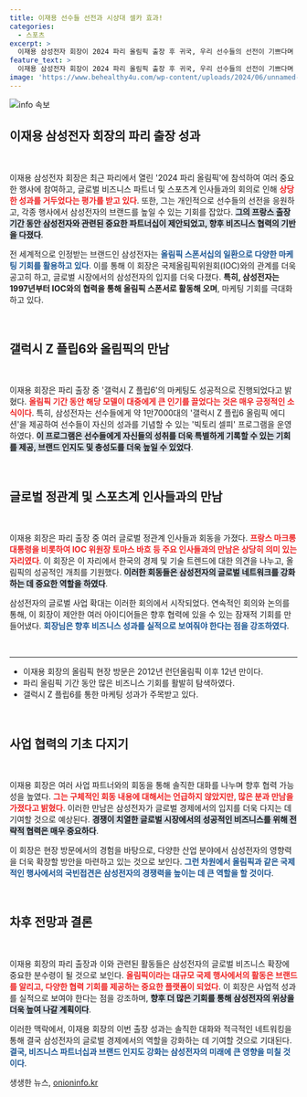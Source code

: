 ```yaml
---
title: 이재용 선수들 선전과 시상대 셀카 효과!
categories:
  - 스포츠
excerpt: >
  이재용 삼성전자 회장이 2024 파리 올림픽 출장 후 귀국, 우리 선수들의 선전이 기쁘다며 갤럭시 Z플립6 마케팅 성과도 언급. 글로벌 비즈니스 인사들과의 회의에서 향후 협력 방안 모색, 12년 만의 올림픽 현장 방문이 주목받고 있다.
feature_text: >
  이재용 삼성전자 회장이 2024 파리 올림픽 출장 후 귀국, 우리 선수들의 선전이 기쁘다며 갤럭시 Z플립6 마케팅 성과도 언급. 글로벌 비즈니스 인사들과의 회의에서 향후 협력 방안 모색, 12년 만의 올림픽 현장 방문이 주목받고 있다.
image: 'https://www.behealthy4u.com/wp-content/uploads/2024/06/unnamed-file.png'
---
```


<p><img src="https://www.behealthy4u.com/wp-content/uploads/2024/06/unnamed-file.png" alt="info 속보" /></p>

<h2 data-ke-size="size26">이재용 삼성전자 회장의 파리 출장 성과</h2>

<p data-ke-size="size16">&nbsp;</p>

<p>이재용 삼성전자 회장은 최근 파리에서 열린 '2024 파리 올림픽'에 참석하여 여러 중요한 행사에 참여하고, 글로벌 비즈니스 파트너 및 스포츠계 인사들과의 회의로 인해 <b><span style="color: #ee2323;">상당한 성과를 거두었다는 평가를 받고 있다</span></b>. 또한, 그는 개인적으로 선수들의 선전을 응원하고, 각종 행사에서 삼성전자의 브랜드를 높일 수 있는 기회를 잡았다. <b><span style="background-color: #21538527;">그의 프랑스 출장 기간 동안 삼성전자와 관련된 중요한 파트너십이 제안되었고, 향후 비즈니스 협력의 기반을 다졌다</span></b>.</p>

<p>전 세계적으로 인정받는 브랜드인 삼성전자는 <b><span style="color: #1a5490;">올림픽 스폰서십의 일환으로 다양한 마케팅 기회를 활용하고 있다</span></b>. 이를 통해 이 회장은 국제올림픽위원회(IOC)와의 관계를 더욱 공고히 하고, 글로벌 시장에서의 삼성전자의 입지를 더욱 다졌다. <b>특히, 삼성전자는 1997년부터 IOC와의 협력을 통해 올림픽 스폰서로 활동해 오며</b>, 마케팅 기회를 극대화하고 있다.</p>

<p data-ke-size="size16">&nbsp;</p>

<h2 data-ke-size="size26">갤럭시 Z 플립6와 올림픽의 만남</h2>

<p data-ke-size="size16">&nbsp;</p>

<p>이재용 회장은 파리 출장 중 '갤럭시 Z 플립6'의 마케팅도 성공적으로 진행되었다고 밝혔다. <b><span style="color: #ee2323;">올림픽 기간 동안 해당 모델이 대중에게 큰 인기를 끌었다는 것은 매우 긍정적인 소식이다</span></b>. 특히, 삼성전자는 선수들에게 약 1만7000대의 '갤럭시 Z 플립6 올림픽 에디션'을 제공하여 선수들이 자신의 성과를 기념할 수 있는 '빅토리 셀피' 프로그램을 운영하였다. <b><span style="background-color: #21538527;">이 프로그램은 선수들에게 자신들의 성취를 더욱 특별하게 기록할 수 있는 기회를 제공, 브랜드 인지도 및 충성도를 더욱 높일 수 있었다</span></b>.</p>

<p data-ke-size="size16">&nbsp;</p>

<h2 data-ke-size="size26">글로벌 정관계 및 스포츠계 인사들과의 만남</h2>

<p data-ke-size="size16">&nbsp;</p>

<p>이재용 회장은 파리 출장 중 여러 글로벌 정관계 인사들과 회동을 가졌다. <b><span style="color: #ee2323;">프랑스 마크롱 대통령을 비롯하여 IOC 위원장 토마스 바흐 등 주요 인사들과의 만남은 상당히 의미 있는 자리였다</span></b>. 이 회장은 이 자리에서 한국의 경제 및 기술 트렌드에 대한 의견을 나누고, 올림픽의 성공적인 개최를 기원했다. <b><span style="background-color: #21538527;">이러한 회동들은 삼성전자의 글로벌 네트워크를 강화하는 데 중요한 역할을 하였다</span></b>.</p>

<p>삼성전자의 글로벌 사업 확대는 이러한 회의에서 시작되었다. 연속적인 회의와 논의를 통해, 이 회장이 제안한 여러 아이디어들은 향후 협력에 있을 수 있는 잠재적 기회를 만들어냈다. <b><span style="color: #1a5490;">회장님은 향후 비즈니스 성과를 실적으로 보여줘야 한다는 점을 강조하였다</span></b>.</p>

<p data-ke-size="size16">&nbsp;</p>

<hr>

<ul>
    <li>이재용 회장의 올림픽 현장 방문은 2012년 런던올림픽 이후 12년 만이다.</li>
    <li>파리 올림픽 기간 동안 많은 비즈니스 기회를 활발히 탐색하였다.</li>
    <li>갤럭시 Z 플립6를 통한 마케팅 성과가 주목받고 있다.</li>
</ul>

<p data-ke-size="size16">&nbsp;</p>

<h2 data-ke-size="size26">사업 협력의 기초 다지기</h2>

<p data-ke-size="size16">&nbsp;</p>

<p>이재용 회장은 여러 사업 파트너와의 회동을 통해 솔직한 대화를 나누며 향후 협력 가능성을 높였다. <b><span style="color: #ee2323;">그는 구체적인 회동 내용에 대해서는 언급하지 않았지만, 많은 분과 만남을 가졌다고 밝혔다</span></b>. 이러한 만남은 삼성전자가 글로벌 경제에서의 입지를 더욱 다지는 데 기여할 것으로 예상된다. <b><span style="background-color: #21538527;">경쟁이 치열한 글로벌 시장에서의 성공적인 비즈니스를 위해 전략적 협력은 매우 중요하다</span></b>.</p>

<p>이 회장은 현장 방문에서의 경험을 바탕으로, 다양한 산업 분야에서 삼성전자의 영향력을 더욱 확장할 방안을 마련하고 있는 것으로 보인다. <b><span style="color: #1a5490;">그런 차원에서 올림픽과 같은 국제적인 행사에서의 국빈접견은 삼성전자의 경쟁력을 높이는 데 큰 역할을 할 것이다</span></b>.</p>

<p data-ke-size="size16">&nbsp;</p>

<h2 data-ke-size="size26">차후 전망과 결론</h2>

<p data-ke-size="size16">&nbsp;</p>

<p>이재용 회장의 파리 출장과 이와 관련된 활동들은 삼성전자의 글로벌 비즈니스 확장에 중요한 분수령이 될 것으로 보인다. <b><span style="color: #ee2323;">올림픽이라는 대규모 국제 행사에서의 활동은 브랜드를 알리고, 다양한 협력 기회를 제공하는 중요한 플랫폼이 되었다</span></b>. 이 회장은 사업적 성과를 실적으로 보여야 한다는 점을 강조하며, <b><span style="background-color: #21538527;">향후 더 많은 기회를 통해 삼성전자의 위상을 더욱 높여 나갈 계획이다</span></b>.</p>

<p>이러한 맥락에서, 이재용 회장의 이번 출장 성과는 솔직한 대화와 적극적인 네트워킹을 통해 결국 삼성전자의 글로벌 경제에서의 역할을 강화하는 데 기여할 것으로 기대된다. <b><span style="color: #1a5490;">결국, 비즈니스 파트너십과 브랜드 인지도 강화는 삼성전자의 미래에 큰 영향을 미칠 것이다</span></b>.</p>
생생한 뉴스, <a href="https://onioninfo.kr" rel="dofollow">onioninfo.kr</a>


